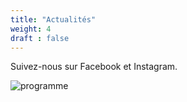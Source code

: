```yaml
---
title: "Actualités"
weight: 4
draft : false
---
```


Suivez-nous sur Facebook et Instagram.

![programme](/static/programme_image.jpg)
